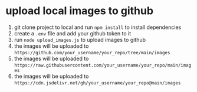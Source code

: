 # upload local images to github

1. git clone project to local and run `npm install` to install dependencies
2. create a `.env` file and add your github token to it
3. run `node upload_images.js` to upload images to github
4. the images will be uploaded to `https://github.com/your_username/your_repo/tree/main/images`
5. the images will be uploaded to `https://raw.githubusercontent.com/your_username/your_repo/main/images`
6. the images will be uploaded to `https://cdn.jsdelivr.net/gh/your_username/your_repo@main/images`

